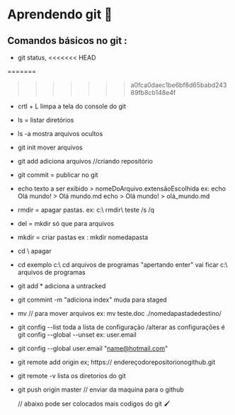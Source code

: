 # Aprendendo git :cactus:

##  Comandos básicos no git :

* git status, 
<<<<<<< HEAD

=======
>>>>>>> a0fca0daec1be6bf8d65babd24389fb8cb148e4f
* crtl + L limpa a tela do console do git 

* ls = listar diretórios

* ls -a mostra arquivos ocultos

* git init mover arquivos 

* git add adiciona arquivos //criando repositório

* git commit = publicar no git

* echo  texto a ser exibido > nomeDoArquivo.extensãoEscolhida ex:  echo Olá mundo! > Olá mundo.md
   echo > Olá mundo! > olá_mundo.md
   
* rmdir = apagar pastas. ex: c:\ rmdir\ teste  /s   /q

* del = mkdir só que para arquivos

* mkdir = criar pastas ex : mkdir  nomedapasta

* cd \ apagar  

* cd exemplo c:\  cd  arquivos de programas "apertando enter"  vai ficar c:\ arquivos de programas

* git add *  adiciona a untracked 

* git commint -m "adiciona index" muda para staged

* mv  // para mover arquivos ex: mv  teste.doc ./nomedapastadedestino/

* git config  --list toda a lista de configuração  /alterar as configurações é git config --global --unset ex: user.email

* git config --global user.email "name@hotmail.com" 

* git remote add origin  ex; https:// endereçodorepositorionogithub.git

* git remote  -v lista os diretorios do git

* git push origin master // enviar da maquina para o github

   // abaixo pode ser colocados mais codigos do git :paintbrush:  



